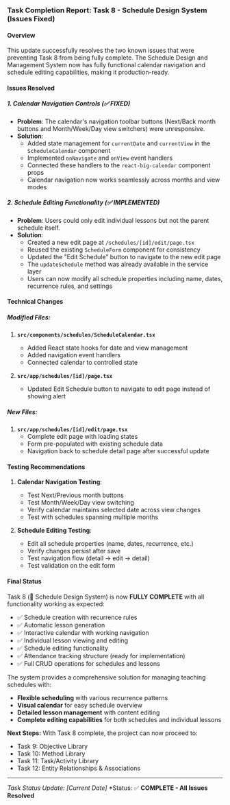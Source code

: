 ### **Task Completion Report: Task 8 - Schedule Design System (Issues Fixed)**

#### **Overview**

This update successfully resolves the two known issues that were preventing Task 8 from being fully complete. The Schedule Design and Management System now has fully functional calendar navigation and schedule editing capabilities, making it production-ready.

#### **Issues Resolved**

##### **1. Calendar Navigation Controls (✅ FIXED)**
- **Problem**: The calendar's navigation toolbar buttons (Next/Back month buttons and Month/Week/Day view switchers) were unresponsive.
- **Solution**: 
  - Added state management for `currentDate` and `currentView` in the `ScheduleCalendar` component
  - Implemented `onNavigate` and `onView` event handlers
  - Connected these handlers to the `react-big-calendar` component props
  - Calendar navigation now works seamlessly across months and view modes

##### **2. Schedule Editing Functionality (✅ IMPLEMENTED)**
- **Problem**: Users could only edit individual lessons but not the parent schedule itself.
- **Solution**:
  - Created a new edit page at `/schedules/[id]/edit/page.tsx`
  - Reused the existing `ScheduleForm` component for consistency
  - Updated the "Edit Schedule" button to navigate to the new edit page
  - The `updateSchedule` method was already available in the service layer
  - Users can now modify all schedule properties including name, dates, recurrence rules, and settings

#### **Technical Changes**

##### **Modified Files:**
1. **`src/components/schedules/ScheduleCalendar.tsx`**
   - Added React state hooks for date and view management
   - Added navigation event handlers
   - Connected calendar to controlled state

2. **`src/app/schedules/[id]/page.tsx`**
   - Updated Edit Schedule button to navigate to edit page instead of showing alert

##### **New Files:**
1. **`src/app/schedules/[id]/edit/page.tsx`**
   - Complete edit page with loading states
   - Form pre-populated with existing schedule data
   - Navigation back to schedule detail page after successful update

#### **Testing Recommendations**

1. **Calendar Navigation Testing**:
   - Test Next/Previous month buttons
   - Test Month/Week/Day view switching
   - Verify calendar maintains selected date across view changes
   - Test with schedules spanning multiple months

2. **Schedule Editing Testing**:
   - Edit all schedule properties (name, dates, recurrence, etc.)
   - Verify changes persist after save
   - Test navigation flow (detail → edit → detail)
   - Test validation on the edit form

#### **Final Status**

Task 8 (📅 Schedule Design System) is now **FULLY COMPLETE** with all functionality working as expected:

- ✅ Schedule creation with recurrence rules
- ✅ Automatic lesson generation
- ✅ Interactive calendar with working navigation
- ✅ Individual lesson viewing and editing
- ✅ Schedule editing functionality
- ✅ Attendance tracking structure (ready for implementation)
- ✅ Full CRUD operations for schedules and lessons

The system provides a comprehensive solution for managing teaching schedules with:
- **Flexible scheduling** with various recurrence patterns
- **Visual calendar** for easy schedule overview
- **Detailed lesson management** with content editing
- **Complete editing capabilities** for both schedules and individual lessons

**Next Steps:**
With Task 8 complete, the project can now proceed to:
- Task 9: Objective Library
- Task 10: Method Library
- Task 11: Task/Activity Library
- Task 12: Entity Relationships & Associations

---
*Task Status Update: [Current Date]*
*Status: ✅ **COMPLETE - All Issues Resolved**